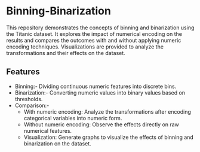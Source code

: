 # Binning-Binarization

This repository demonstrates the concepts of binning and binarization using the Titanic dataset. It explores the impact of numerical encoding on the results and compares the outcomes with and without applying numeric encoding techniques. Visualizations are provided to analyze the transformations and their effects on the dataset.

## Features
- Binning:- Dividing continuous numeric features into discrete bins.
- Binarization:- Converting numeric values into binary values based on thresholds.
- Comparison:-
  - With numeric encoding: Analyze the transformations after encoding categorical variables into numeric form.
  - Without numeric encoding: Observe the effects directly on raw numerical features.
  - Visualization: Generate graphs to visualize the effects of binning and binarization on the dataset.
